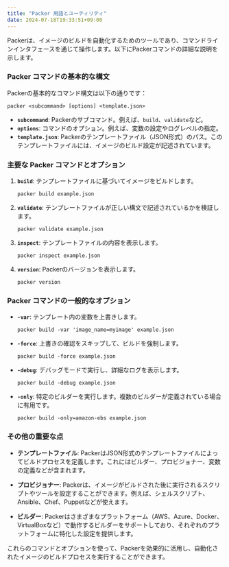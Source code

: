 ```yaml
---
title: "Packer 用語とユーティリティ"
date: 2024-07-18T19:33:51+09:00
---
```


Packerは、イメージのビルドを自動化するためのツールであり、コマンドラインインタフェースを通じて操作します。以下にPackerコマンドの詳細な説明を示します。

### Packer コマンドの基本的な構文

Packerの基本的なコマンド構文は以下の通りです：

```
packer <subcommand> [options] <template.json>
```

- **`subcommand`**: Packerのサブコマンド。例えば、`build`、`validate`など。
- **`options`**: コマンドのオプション。例えば、変数の設定やログレベルの指定。
- **`template.json`**: Packerのテンプレートファイル（JSON形式）のパス。このテンプレートファイルには、イメージのビルド設定が記述されています。

### 主要な Packer コマンドとオプション

1. **`build`**: テンプレートファイルに基づいてイメージをビルドします。
   ```
   packer build example.json
   ```

2. **`validate`**: テンプレートファイルが正しい構文で記述されているかを検証します。
   ```
   packer validate example.json
   ```

3. **`inspect`**: テンプレートファイルの内容を表示します。
   ```
   packer inspect example.json
   ```

4. **`version`**: Packerのバージョンを表示します。
   ```
   packer version
   ```

### Packer コマンドの一般的なオプション

- **`-var`**: テンプレート内の変数を上書きします。
  ```
  packer build -var 'image_name=myimage' example.json
  ```

- **`-force`**: 上書きの確認をスキップして、ビルドを強制します。
  ```
  packer build -force example.json
  ```

- **`-debug`**: デバッグモードで実行し、詳細なログを表示します。
  ```
  packer build -debug example.json
  ```

- **`-only`**: 特定のビルダーを実行します。複数のビルダーが定義されている場合に有用です。
  ```
  packer build -only=amazon-ebs example.json
  ```

### その他の重要な点

- **テンプレートファイル**: PackerはJSON形式のテンプレートファイルによってビルドプロセスを定義します。これにはビルダー、プロビジョナー、変数の定義などが含まれます。

- **プロビジョナー**: Packerは、イメージがビルドされた後に実行されるスクリプトやツールを設定することができます。例えば、シェルスクリプト、Ansible、Chef、Puppetなどが使えます。

- **ビルダー**: Packerはさまざまなプラットフォーム（AWS、Azure、Docker、VirtualBoxなど）で動作するビルダーをサポートしており、それぞれのプラットフォームに特化した設定を提供します。

これらのコマンドとオプションを使って、Packerを効果的に活用し、自動化されたイメージのビルドプロセスを実行することができます。
